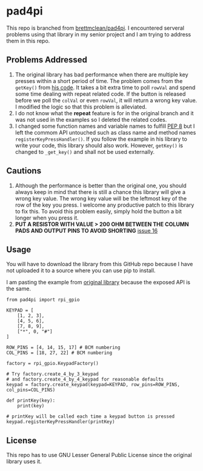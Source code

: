 # pad4pi

This repo is branched from [brettmclean/pad4pi](https://github.com/brettmclean/pad4pi). I encountered serveral problems using that library in my senior project and I am trying to address them in this repo.

## Problems Addressed

1. The original library has bad performance when there are multiple key presses within a short period of time. The problem comes from the `getKey()` from [his code](https://github.com/brettmclean/pad4pi/blob/develop/pad4pi/rpi_gpio.py). It takes a bit extra time to poll `rowVal` and spend some time dealing with repeat related code. If the button is released before we poll the `colVal` or even `rowVal`, it will return a wrong key value. I modified the logic so that this problem is alleviated.
2. I do not know what the **repeat** feature is for in the original branch and it was not used in the examples so I deleted the related codes.
3. I changed some function names and variable names to fulfill [PEP 8](https://www.python.org/dev/peps/pep-0008) but I left the commom API untouched such as class name and method names `registerKeyPressHandler()`. If you follow the example in his library to write your code, this library should also work. However, `getKey()` is changed to `_get_key()` and shall not be used externally.

## Cautions

1. Although the performance is better than the original one, you should always keep in mind that there is still a chance this library will give a wrong key value. The wrong key value will be the leftmost key of the row of the key you press. I welcome any productive patch to this library to fix this. To avoid this problem easily, simply hold the button a bit longer when you press it.
2. **PUT A RESISTOR WITH VALUE > 200 OHM BETWEEN THE COLUMN PADS AND OUTPUT PINS TO AVOID SHORTING** [issue 16](https://github.com/brettmclean/pad4pi/pull/17/commits/254ac67c8ce71f1d788a02f2954fcb30a7b72f91)

## Usage

You will have to download the library from this GitHub repo because I have not uploaded it to a source where you can use pip to install.

I am pasting the example from [original library](https://github.com/brettmclean/pad4pi/blob/develop/pad4pi/rpi_gpio.py) because the exposed API is the same.

    from pad4pi import rpi_gpio

    KEYPAD = [
        [1, 2, 3],
        [4, 5, 6],
        [7, 8, 9],
        ["*", 0, "#"]
    ]

    ROW_PINS = [4, 14, 15, 17] # BCM numbering
    COL_PINS = [18, 27, 22] # BCM numbering

    factory = rpi_gpio.KeypadFactory()

    # Try factory.create_4_by_3_keypad
    # and factory.create_4_by_4_keypad for reasonable defaults
    keypad = factory.create_keypad(keypad=KEYPAD, row_pins=ROW_PINS, col_pins=COL_PINS)

    def printKey(key):
        print(key)

    # printKey will be called each time a keypad button is pressed
    keypad.registerKeyPressHandler(printKey)

## License

This repo has to use GNU Lesser General Public License since the original library uses it.